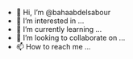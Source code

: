 - 👋 Hi, I’m @bahaabdelsabour
- 👀 I’m interested in ...
- 🌱 I’m currently learning ...
- 💞️ I’m looking to collaborate on ...
- 📫 How to reach me ...

<!---
bahaabdelsabour/bahaabdelsabour is a ✨ special ✨ repository because its `README.md` (this file) appears on your GitHub profile.
You can click the Preview link to take a look at your changes.
--->
